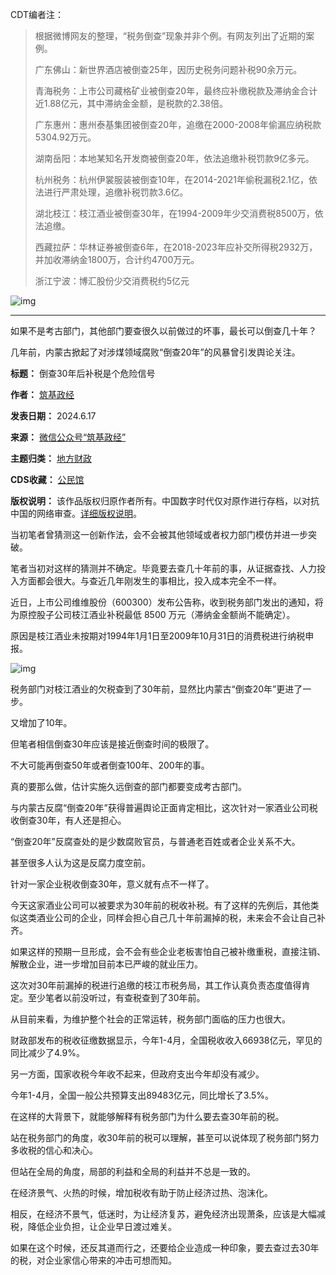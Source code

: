 CDT编者注：



> 根据微博网友的整理，“税务倒查”现象并非个例。有网友列出了近期的案例。
> 
> 
> 广东佛山：新世界酒店被倒查25年，因历史税务问题补税90余万元。
> 
> 
> 青海税务：上市公司藏格矿业被倒查20年，最终应补缴税款及滞纳金合计近1.88亿元，其中滞纳金金额，是税款的2.38倍。
> 
> 
> 广东惠州：惠州泰基集团被倒查20年，追缴在2000-2008年偷漏应纳税款5304.92万元。
> 
> 
> 湖南岳阳：本地某知名开发商被倒查20年，依法追缴补税罚款9亿多元。
> 
> 
> 杭州税务：杭州伊裳服装被倒查10年，在2014-2021年偷税漏税2.1亿，依法进行严肃处理，追缴补税罚款3.6亿。
> 
> 
> 湖北枝江：枝江酒业被倒查30年，在1994-2009年少交消费税8500万，依法追缴。
> 
> 
> 西藏拉萨：华林证券被倒查6年，在2018-2023年应补交所得税2932万，并加收滞纳金1800万，合计约4700万元。
> 
> 
> 浙江宁波：博汇股份少交消费税约5亿元


![img](https://chinadigitaltimes.net/chinese/files/2024/06/72182ac3ly1hqskmxgv3bj20f00lfn2b.jpg)




---


如果不是考古部门，其他部门要查很久以前做过的坏事，最长可以倒查几十年？


几年前，内蒙古掀起了对涉煤领域腐败“倒查20年”的风暴曾引发舆论关注。




**标题：** 倒查30年后补税是个危险信号  

**作者：** [筑基政经](https://chinadigitaltimes.net/space/筑基政经)  

**发表日期：** 2024.6.17  

**来源：** [微信公众号“筑基政经”](https://web.archive.org/web/20240617145248/https://mp.weixin.qq.com/s/cmIj2fnknrX03VhPxeLX0A)  

**主题归类：** [地方财政](https://chinadigitaltimes.net/space/地方财政)  

**CDS收藏：** [公民馆](https://chinadigitaltimes.net/space/%E5%85%AC%E6%B0%91%E9%A6%86)  

**版权说明：** 该作品版权归原作者所有。中国数字时代仅对原作进行存档，以对抗中国的网络审查。[详细版权说明](https://chinadigitaltimes.net/chinese/copyright)。


当初笔者曾猜测这一创新作法，会不会被其他领域或者权力部门模仿并进一步突破。


笔者当初对这样的猜测并不确定。毕竟要去查几十年前的事，从证据查找、人力投入方面都会很大。与查近几年刚发生的事相比，投入成本完全不一样。


近日，上市公司维维股份（600300）发布公告称，收到税务部门发出的通知，将为原控股子公司枝江酒业补税最低 8500 万元（滞纳金金额尚不能确定）。


原因是枝江酒业未按期对1994年1月1日至2009年10月31日的消费税进行纳税申报。


![img](https://chinadigitaltimes.net/chinese/files/2024/06/post-709018-66704e36a8e30.)


税务部门对枝江酒业的欠税查到了30年前，显然比内蒙古“倒查20年”更进了一步。


又增加了10年。


但笔者相信倒查30年应该是接近倒查时间的极限了。


不大可能再倒查50年或者倒查100年、200年的事。


真的要那么做，估计实施久远倒查的部门都要变成考古部门。


与内蒙古反腐“倒查20年”获得普遍舆论正面肯定相比，这次针对一家酒业公司税收倒查30年，有人还是担心。


“倒查20年”反腐查处的是少数腐败官员，与普通老百姓或者企业关系不大。


甚至很多人认为这是反腐力度空前。


针对一家企业税收倒查30年，意义就有点不一样了。


今天这家酒业公司可以被要求为30年前的税收补税。有了这样的先例后，其他类似这类酒业公司的企业，同样会担心自己几十年前漏掉的税，未来会不会让自己补齐。


如果这样的预期一旦形成，会不会有些企业老板害怕自己被补缴重税，直接注销、解散企业，进一步增加目前本已严峻的就业压力。


这次对30年前漏掉的税进行追缴的枝江市税务局，其工作认真负责态度值得肯定。至少笔者以前没听过，有查税查到了30年前。


从目前来看，为维护整个社会的正常运转，税务部门面临的压力也很大。


财政部发布的税收征缴数据显示，今年1-4月，全国税收收入66938亿元，罕见的同比减少了4.9%。


另一方面，国家收税今年收不起来，但政府支出今年却没有减少。


今年1-4月，全国一般公共预算支出89483亿元，同比增长了3.5%。


在这样的大背景下，就能够解释有税务部门为什么要去查30年前的税。


站在税务部门的角度，收30年前的税可以理解，甚至可以说体现了税务部门努力多收税的信心和决心。


但站在全局的角度，局部的利益和全局的利益并不总是一致的。


在经济景气、火热的时候，增加税收有助于防止经济过热、泡沫化。


相反，在经济不景气，低迷时，为让经济复苏，避免经济出现萧条，应该是大幅减税，降低企业负担，让企业早日渡过难关。


如果在这个时候，还反其道而行之，还要给企业造成一种印象，要去查过去30年的税，对企业家信心带来的冲击可想而知。

